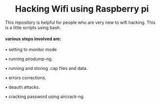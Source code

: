 <h1 align="center">Hacking Wifi using Raspberry pi</h1>
<p>This repository is helpful for people who are very new to wifi hacking. This is a little scripts using bash.</p>
<h4>
various steps involved are:</h4>
<p>  &#x2022;  setting to monitor mode</p>
<p>  &#x2022;  running airodump-ng.</p>
<p>  &#x2022;  running and storing .cap files and data.</p>
<p>  &#x2022;  errors corrections.</p>
<p>  &#x2022;  deauth attacks.</p>
<p>  &#x2022;  cracking password using aircrack-ng</p>

  
  
